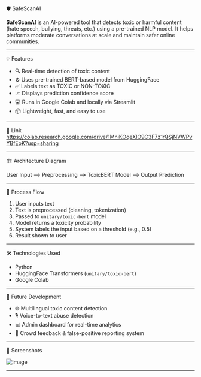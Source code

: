 🛡️ SafeScanAI

**SafeScanAI** is an AI-powered tool that detects toxic or harmful content (hate speech, bullying, threats, etc.) using a pre-trained NLP model. It helps platforms moderate conversations at scale and maintain safer online communities.

---

💡 Features

- 🔍 Real-time detection of toxic content  
- ⚙️ Uses pre-trained BERT-based model from HuggingFace  
- ✅ Labels text as TOXIC or NON-TOXIC  
- 📈 Displays prediction confidence score  
- 💻 Runs in Google Colab and locally via Streamlit  
- 📦 Lightweight, fast, and easy to use  

---

🚀 Link
https://colab.research.google.com/drive/1MniKOqeXlO9C3F7z1rQSjNVWPvYBfEoK?usp=sharing



---
 🏗 Architecture Diagram

User Input --> Preprocessing --> ToxicBERT Model --> Output Prediction


---

🔄 Process Flow

1. User inputs text  
2. Text is preprocessed (cleaning, tokenization)  
3. Passed to `unitary/toxic-bert` model  
4. Model returns a toxicity probability  
5. System labels the input based on a threshold (e.g., 0.5)  
6. Result shown to user  

---

 🛠 Technologies Used

- Python
- HuggingFace Transformers (`unitary/toxic-bert`)
- Google Colab

---
🔮 Future Development

- 🌐 Multilingual toxic content detection  
- 🎙️ Voice-to-text abuse detection  
- 📊 Admin dashboard for real-time analytics  
- 👥 Crowd feedback & false-positive reporting system  

---

 📸 Screenshots

![image](https://github.com/user-attachments/assets/36b4dc94-7f47-44cf-af6c-17c8927191bf)

---


